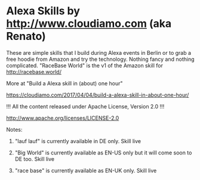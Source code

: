 # Alexa Skills by http://www.cloudiamo.com (aka Renato) 


These are simple skills that I build during Alexa events in Berlin or to grab a free hoodie from Amazon and try the technology. Nothing fancy and nothing complicated.  "RaceBase World" is the v1 of the Amazon skill for http://racebase.world/

More at "Build a Alexa skill in (about) one hour"

https://cloudiamo.com/2017/04/04/build-a-alexa-skill-in-about-one-hour/


!!! All the content released under Apache License, Version 2.0  !!!

http://www.apache.org/licenses/LICENSE-2.0


Notes:

1) "lauf lauf" is currently available in DE only. Skill live

2) "Big World" is currently available as EN-US only but it will come soon to DE too. Skill live
 
3) "race base" is currently available as EN-UK only. Skill live

